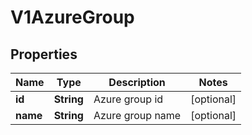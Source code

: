 # V1AzureGroup

## Properties
Name | Type | Description | Notes
------------ | ------------- | ------------- | -------------
**id** | **String** | Azure group id |  [optional]
**name** | **String** | Azure group name |  [optional]
